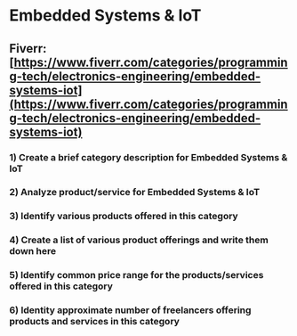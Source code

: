 # Embedded Systems & IoT
## Fiverr: [https://www.fiverr.com/categories/programming-tech/electronics-engineering/embedded-systems-iot](https://www.fiverr.com/categories/programming-tech/electronics-engineering/embedded-systems-iot)
### 1) Create a brief category description for Embedded Systems & IoT
### 2) Analyze product/service for Embedded Systems & IoT
### 3) Identify various products offered in this category
### 4) Create a list of various product offerings and write them down here
### 5) Identify common price range for the products/services offered in this category
### 6) Identity approximate number of freelancers offering products and services in this category
